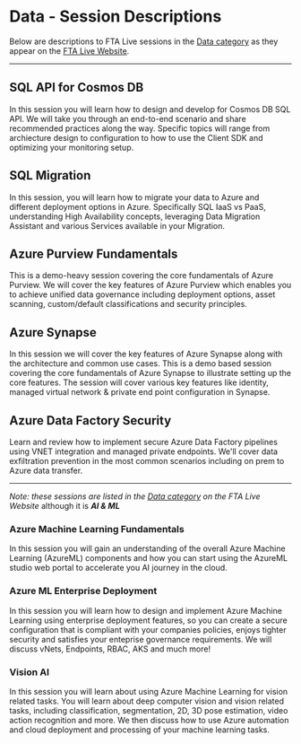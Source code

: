 # Data - Session Descriptions

Below are descriptions to FTA Live sessions in the [Data category](https://fasttrack.azure.com/live/category/Data) as they appear on the [FTA Live Website](https://fasttrack.azure.com/live).

---

## SQL API for Cosmos DB 
In this session you will learn how to design and develop for Cosmos DB SQL API. We will take you through an end-to-end scenario and share recommended practices along the way. Specific topics will range from archiecture design to configuration to how to use the Client SDK and optimizing your monitoring setup. 
  
## SQL Migration 
In this session, you will learn how to migrate your data to Azure and different deployment options in Azure. Specifically SQL IaaS vs PaaS, understanding High Availability concepts, leveraging Data Migration Assistant and various Services available in your Migration. 
  
## Azure Purview Fundamentals 
This is a demo-heavy session covering the core fundamentals of Azure Purview. We will cover the key features of Azure Purview which enables you to achieve unified data governance including deployment options, asset scanning, custom/default classifications and security principles. 
  
## Azure Synapse 
In this session we will cover the key features of Azure Synapse along with the architecture and common use cases. This is a demo based session covering the core fundamentals of Azure Synapse to illustrate setting up the core features. The session will cover various key features like identity, managed virtual network & private end point configuration in Synapse. 
  
## Azure Data Factory Security 
Learn and review how to implement secure Azure Data Factory pipelines using VNET integration and managed private endpoints. We'll cover data exfiltration prevention in the most common scenarios including on prem to Azure data transfer. 

---

_Note: these sessions are listed in the [Data category](https://fasttrack.azure.com/live/category/Data) on the FTA Live Website_ although it is ***AI & ML***
 
### Azure Machine Learning Fundamentals 
In this session you will gain an understanding of the overall Azure Machine Learning (AzureML) components and how you can start using the AzureML studio web portal to accelerate you AI journey in the cloud. 

### Azure ML Enterprise Deployment 
In this session you will learn how to design and implement Azure Machine Learning using enterprise deployment features, so you can create a secure configuration that is compliant with your companies policies, enjoys tighter security and satisfies your enteprise governance requirements. We will discuss vNets, Endpoints, RBAC, AKS and much more! 
 
### Vision AI 
In this session you will learn about using Azure Machine Learning for vision related tasks. You will learn about deep computer vision and vision related tasks, including classification, segmentation, 2D, 3D pose estimation, video action recognition and more. We then discuss how to use Azure automation and cloud deployment and processing of your machine learning tasks.  
  
 